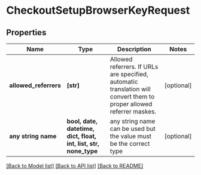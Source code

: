 # CheckoutSetupBrowserKeyRequest


## Properties
Name | Type | Description | Notes
------------ | ------------- | ------------- | -------------
**allowed_referrers** | **[str]** | Allowed referrers.  If URLs are specified, automatic translation will convert them to proper allowed referrer maskes. | [optional] 
**any string name** | **bool, date, datetime, dict, float, int, list, str, none_type** | any string name can be used but the value must be the correct type | [optional]

[[Back to Model list]](../README.md#documentation-for-models) [[Back to API list]](../README.md#documentation-for-api-endpoints) [[Back to README]](../README.md)


